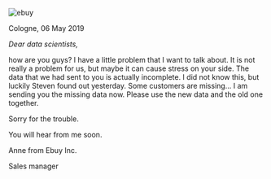![ebuy](../ebuy.jpg)

Cologne, 06 May 2019

_Dear data scientists,_

how are you guys? I have a little problem that I want to talk about. It is not really a problem for us, but maybe it can cause stress on your side. The data that we had sent to you is actually incomplete. I did not know this, but luckily Steven found out yesterday. Some customers are missing... I am sending you the missing data now. Please use the new data and the old one together.

Sorry for the trouble.

You will hear from me soon.

Anne from Ebuy Inc.

Sales manager